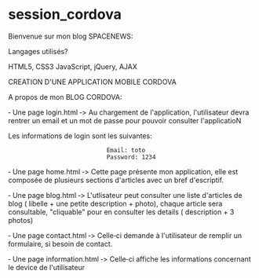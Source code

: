 # session_cordova

Bienvenue sur mon blog SPACENEWS:

Langages utilisés?

HTML5, CSS3
JavaScript, jQuery, AJAX

CREATION D'UNE APPLICATION MOBILE CORDOVA

A propos de mon BLOG CORDOVA:

‐ Une page login.html ‐> Au chargement de l'application, l'utilisateur devra rentrer un email
et un mot de passe pour pouvoir consulter l'applicatioN

Les informations de login sont les suivantes:

                                Email: toto
                                Password: 1234

‐ Une page home.html ‐> Cette page présente mon application, elle est composée de
plusieurs sections d'articles avec un bref d'escriptif.

‐ Une page blog.html ‐> L'utlisateur peut consulter une liste d'articles de blog ( libelle +
une petite description + photo), chaque article sera consultable, "cliquable" pour en
consulter les details ( description + 3 photos)

‐ Une page contact.html ‐> Celle‐ci demande à l'utilisateur de remplir un formulaire, si
besoin de contact.

‐ Une page information.html ‐> Celle‐ci affiche les informations concernant le device de
l'utilisateur

